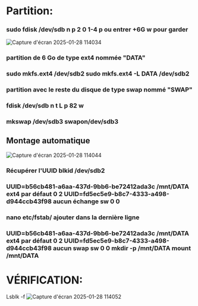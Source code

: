 # Partition:
### sudo fdisk /dev/sdb n p 2 0 1-4 p ou entrer +6G w pour garder
![Capture d'écran 2025-01-28 114034](https://github.com/user-attachments/assets/0e03e1d5-4ada-4817-b3ad-06d02f911dae)

### partition de 6 Go de type ext4 nommée "DATA"
### sudo mkfs.ext4 /dev/sdb2 sudo mkfs.ext4 -L DATA /dev/sdb2

### partition avec le reste du disque de type swap nommé "SWAP"
### fdisk /dev/sdb n t L p 82 w

### mkswap /dev/sdb3 swapon/dev/sdb3

## Montage automatique
![Capture d'écran 2025-01-28 114044](https://github.com/user-attachments/assets/11ced885-e798-4c69-b4a3-67dfb957c613)

### Récupérer l'UUID blkid /dev/sdb2
### UUID=b56cb481-a6aa-437d-9bb6-be72412ada3c /mnt/DATA ext4 par défaut 0 2 UUID=fd5ec5e9-b8c7-4333-a498-d944ccb43f98 aucun échange sw 0 0 
### nano etc/fstab/ ajouter dans la dernière ligne
### UUID=b56cb481-a6aa-437d-9bb6-be72412ada3c /mnt/DATA ext4 par défaut 0 2 UUID=fd5ec5e9-b8c7-4333-a498-d944ccb43f98 aucun swap sw 0 0 mkdir -p /mnt/DATA mount /mnt/DATA
# VÉRIFICATION: 
Lsblk -f
![Capture d'écran 2025-01-28 114052](https://github.com/user-attachments/assets/aa539aeb-5727-4b96-982c-74fd8dfff407)

